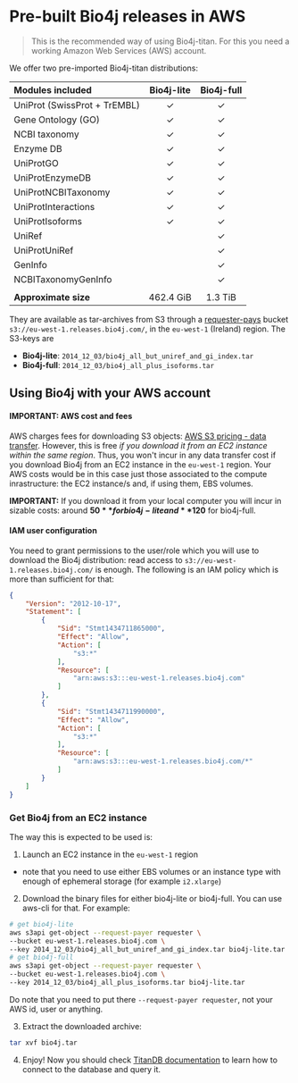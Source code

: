 # Pre-built Bio4j releases in AWS

> This is the recommended way of using Bio4j-titan. For this you need a working Amazon Web Services (AWS) account.

We offer two pre-imported Bio4j-titan distributions:

| Modules included             | Bio4j-lite | Bio4j-full |
|:-----------------------------|:----------:|:----------:|
| UniProt (SwissProt + TrEMBL) |     ✓      |     ✓      |
| Gene Ontology (GO)           |     ✓      |     ✓      |
| NCBI taxonomy                |     ✓      |     ✓      |
| Enzyme DB                    |     ✓      |     ✓      |
| UniProtGO                    |     ✓      |     ✓      |
| UniProtEnzymeDB              |     ✓      |     ✓      |
| UniProtNCBITaxonomy          |     ✓      |     ✓      |
| UniProtInteractions          |     ✓      |     ✓      |
| UniProtIsoforms              |     ✓      |     ✓      |
| UniRef                       |            |     ✓      |
| UniProtUniRef                |            |     ✓      |
| GenInfo                      |            |     ✓      |
| NCBITaxonomyGenInfo          |            |     ✓      |
|                              |            |            |
| **Approximate size**         | 462.4 GiB  |  1.3 TiB   |


They are available as tar-archives from S3 through a [requester-pays](http://docs.aws.amazon.com/AmazonS3/latest/dev/RequesterPaysBuckets.html) bucket `s3://eu-west-1.releases.bio4j.com/`, in the `eu-west-1` (Ireland) region. The S3-keys are

- **Bio4j-lite**: `2014_12_03/bio4j_all_but_uniref_and_gi_index.tar`
- **Bio4j-full**: `2014_12_03/bio4j_all_plus_isoforms.tar`


## Using Bio4j with your AWS account

#### IMPORTANT: AWS cost and fees

AWS charges fees for downloading S3 objects: [AWS S3 pricing - data transfer](https://aws.amazon.com/s3/pricing/#Data_Transfer_Pricing). However, this is free _if you download it from an EC2 instance within the same region_. Thus, you won't incur in any data transfer cost if you download Bio4j from an EC2 instance in the `eu-west-1` region. Your AWS costs would be in this case just those associated to the compute inrastructure: the EC2 instance/s and, if using them, EBS volumes.

**IMPORTANT:** If you download it from your local computer you will incur in sizable costs: around **$50** for bio4j-lite and **$120** for bio4j-full.

#### IAM user configuration

You need to grant permissions to the user/role which you will use to download the Bio4j distribution: read access to `s3://eu-west-1.releases.bio4j.com/` is enough. The following is an IAM policy which is more than sufficient for that:

``` json
{
    "Version": "2012-10-17",
    "Statement": [
        {
            "Sid": "Stmt1434711865000",
            "Effect": "Allow",
            "Action": [
                "s3:*"
            ],
            "Resource": [
                "arn:aws:s3:::eu-west-1.releases.bio4j.com"
            ]
        },
        {
            "Sid": "Stmt1434711990000",
            "Effect": "Allow",
            "Action": [
                "s3:*"
            ],
            "Resource": [
                "arn:aws:s3:::eu-west-1.releases.bio4j.com/*"
            ]
        }
    ]
}
```

### Get Bio4j from an EC2 instance

The way this is expected to be used is:

1. Launch an EC2 instance in the `eu-west-1` region
  - note that you need to use either EBS volumes or an instance type with enough of ephemeral storage (for example `i2.xlarge`)
2. Download the binary files for either bio4j-lite or bio4j-full. You can use aws-cli for that. For example:

  ```bash
  # get bio4j-lite
  aws s3api get-object --request-payer requester \
  --bucket eu-west-1.releases.bio4j.com \
  --key 2014_12_03/bio4j_all_but_uniref_and_gi_index.tar bio4j-lite.tar
  # get bio4j-full
  aws s3api get-object --request-payer requester \
  --bucket eu-west-1.releases.bio4j.com \
  --key 2014_12_03/bio4j_all_plus_isoforms.tar bio4j-lite.tar
  ```

  Do note that you need to put there `--request-payer requester`, not your AWS id, user or anything.

3. Extract the downloaded archive:

  ```bash
  tar xvf bio4j.tar
  ```

4. Enjoy! Now you should check [TitanDB documentation](http://s3.thinkaurelius.com/docs/titan/0.5.2/) to learn how to connect to the database and query it.
